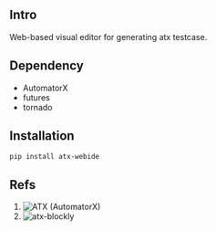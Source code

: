 ## Intro
Web-based visual editor for generating atx testcase.

## Dependency
- AutomatorX
- futures
- tornado

## Installation
```
pip install atx-webide
```

## Refs
1. ![ATX (AutomatorX)](https://github.com/codeskyblue/AutomatorX)
2. ![atx-blockly](https://github.com/openatx/blockly)
